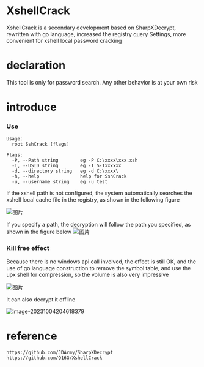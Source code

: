 # XshellCrack
XshellCrack is a secondary development based on SharpXDecrypt, rewritten with go language, increased the registry query Settings, more convenient for xshell local password cracking
# declaration
This tool is only for password search. Any other behavior is at your own risk
# introduce

### Use
```
Usage:
  root SshCrack [flags]

Flags:
  -P, --Path string        eg -P C:\xxxx\xxx.xsh
  -I, --USID string        eg -I S-1xxxxxx
  -d, --directory string   eg -d C:\xxxx\
  -h, --help               help for SshCrack
  -u, --username string    eg -u test
```
If the xshell path is not configured, the system automatically searches the xshell local cache file in the registry, as shown in the following figure

![图片](https://user-images.githubusercontent.com/113832601/215474069-d22e6af1-8c6e-4f2c-b1ad-fe81a3f1c12a.png)


If you specify a path, the decryption will follow the path you specified, as shown in the figure below
![图片](https://user-images.githubusercontent.com/113832601/215474787-67729908-8ebc-49b3-ae9a-38be928ff301.png)


### Kill free effect
Because there is no windows api call involved, the effect is still OK, and the use of go language construction to remove the symbol table, and use the upx shell for compression, so the volume is also very impressive

![图片](https://user-images.githubusercontent.com/113832601/215475502-7ce075a2-3bc8-4d84-ba9c-25e80fdecb94.png)

It can also decrypt it offline

![image-20231004204618379](https://cdn.jsdelivr.net/gh/penson233/images@main/uPic/image-20231004204618379.png)

# reference

```
https://github.com/JDArmy/SharpXDecrypt
https://github.com/Q16G/XshellCrack
```
